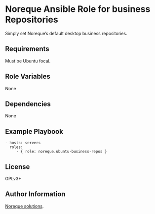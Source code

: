 Noreque Ansible Role for business Repositories
=========

Simply set Noreque’s default desktop business repositories.

Requirements
------------

Must be Ubuntu focal.

Role Variables
--------------

None

Dependencies
------------

None

Example Playbook
----------------

    - hosts: servers
      roles:
         - { role: noreque.ubuntu-business-repos }

License
-------

GPLv3+

Author Information
------------------

[Noreque solutions](https://www.noreque.com).
